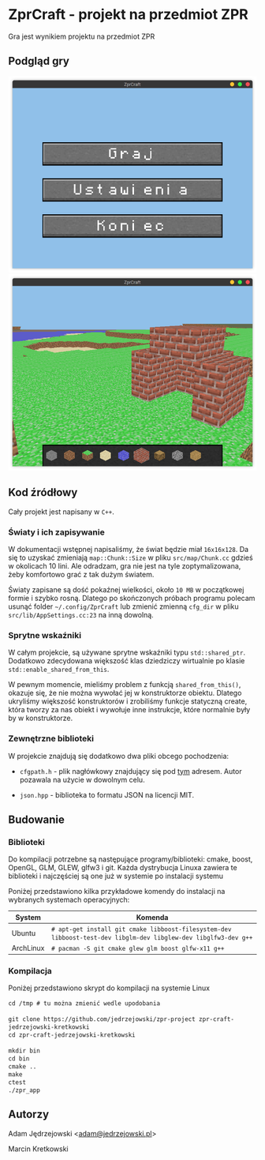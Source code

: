 # ZprCraft - projekt na przedmiot ZPR

Gra jest wynikiem projektu na przedmiot ZPR

## Podgląd gry

![](./res/preview1.png)
![](./res/preview2.png)

## Kod źródłowy

Cały projekt jest napisany w `C++`.

### Światy i ich zapisywanie

W dokumentacji wstępnej napisaliśmy, że świat będzie miał `16x16x128`.
Da się to uzyskać zmieniają `map::Chunk::Size` w pliku `src/map/Chunk.cc` gdzieś w okolicach 10 lini.
Ale odradzam, gra nie jest na tyle zoptymalizowana, żeby komfortowo grać z tak dużym światem.

Światy zapisane są dość pokaźnej wielkości, około `10 MB` w początkowej formie i szybko rosną.
Dlatego po skończonych próbach programu polecam usunąć folder `~/.config/ZprCraft` lub zmienić zmienną `cfg_dir` w pliku `src/lib/AppSettings.cc:23` na inną dowolną.

### Sprytne wskaźniki

W całym projekcie, są używane sprytne wskaźniki typu `std::shared_ptr`.
Dodatkowo zdecydowana większość klas dziedziczy wirtualnie po klasie `std::enable_shared_from_this`.

W pewnym momencie, mieliśmy problem z funkcją `shared_from_this()`, okazuje się, że nie można wywołać jej w konstruktorze obiektu.
Dlatego ukryliśmy większość konstruktorów i zrobiliśmy funkcje statyczną create, która tworzy za nas obiekt i wywołuje inne instrukcje, które normalnie były by w konstruktorze.

### Zewnętrzne biblioteki

W projekcie znajdują się dodatkowo dwa pliki obcego pochodzenia:

 - `cfgpath.h` - plik nagłówkowy znajdujący się pod [tym](https://github.com/bogdanadnan/ariominer/blob/master/common/cfgpath.h) adresem.
   Autor pozawala na użycie w dowolnym celu.
    
 - `json.hpp` - biblioteka to formatu JSON na licencji MIT.

## Budowanie

### Biblioteki

Do kompilacji potrzebne są następujące programy/biblioteki: cmake, boost, OpenGL, GLM, GLEW, glfw3 i git.
Każda dystrybucja Linuxa zawiera te biblioteki i najczęściej są one już w systemie po instalacji systemu

Poniżej przedstawiono kilka przykładowe komendy do instalacji na wybranych systemach operacyjnych:

| System | Komenda |
| ------ | ------- |
| Ubuntu | `# apt-get install git cmake libboost-filesystem-dev libboost-test-dev libglm-dev libglew-dev libglfw3-dev g++` |
| ArchLinux | `# pacman -S git cmake glew glm boost glfw-x11 g++` |

### Kompilacja

Poniżej przedstawiono skrypt do kompilacji na systemie Linux

```
cd /tmp # tu można zmienić wedle upodobania

git clone https://github.com/jedrzejowski/zpr-project zpr-craft-jedrzejowski-kretkowski
cd zpr-craft-jedrzejowski-kretkowski

mkdir bin
cd bin
cmake ..
make
ctest
./zpr_app

```

## Autorzy

Adam Jędrzejowski <[adam@jedrzejowski.pl](mailto:adam@jedrzejowski.pl)>

Marcin Kretkowski
